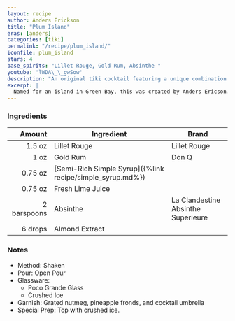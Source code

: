 ```yaml
---
layout: recipe
author: Anders Erickson
title: "Plum Island"
eras: [anders]
categories: [tiki]
permalink: "/recipe/plum_island/"
iconfile: plum_island
stars: 4
base_spirits: "Lillet Rouge, Gold Rum, Absinthe "
youtube: 'lWDA\_\_gwSow'
description: "An original tiki cocktail featuring a unique combination of gold rum, Lillet Rouge, and a hint of absinthe."
excerpt: |
  Named for an island in Green Bay, this was created by Anders Ericson.
---
```


### Ingredients

|      Amount | Ingredient                                                | Brand                              |
| ----------: | --------------------------------------------------------- | ---------------------------------- |
|      1.5 oz | Lillet Rouge                                              | Lillet Rouge                       |
|        1 oz | Gold Rum                                                  | Don Q                              |
|     0.75 oz | [Semi-Rich Simple Syrup]({%link recipe/simple_syrup.md%}) |
|     0.75 oz | Fresh Lime Juice                                          |
| 2 barspoons | Absinthe                                                  | La Clandestine Absinthe Superieure |
|     6 drops | Almond Extract                                            |

### Notes

- Method: Shaken
- Pour: Open Pour
- Glassware:
  - Poco Grande Glass
  - Crushed Ice
- Garnish: Grated nutmeg, pineapple fronds, and cocktail umbrella
- Special Prep: Top with crushed ice.
